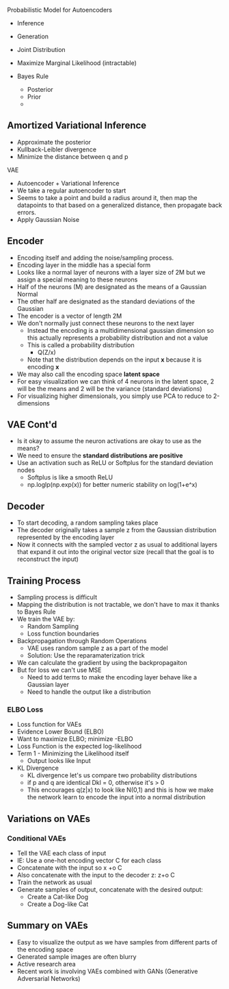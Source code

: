 
Probabilistic Model for Autoencoders
* Inference
* Generation
* Joint Distribution
* Maximize Marginal Likelihood (intractable)

* Bayes Rule
	* Posterior
	* Prior
	* 

## Amortized Variational Inference

* Approximate the posterior 
* Kullback-Leibler divergence
* Minimize the distance between q and p


VAE

* Autoencoder + Variational Inference
* We take a regular autoencoder to start
* Seems to take a point and build a radius around it, then map the datapoints to that based on a generalized distance, then propagate back errors.
* Apply Gaussian Noise

## Encoder

* Encoding itself and adding the noise/sampling process.
* Encoding layer in the middle has a special form
* Looks like a normal layer of neurons with a layer size of 2M but we assign a special meaning to these neurons
* Half of the neurons (M) are designated as the means of a Gaussian Normal
* The other half are designated as the standard deviations of the Gaussian
* The encoder is a vector of length 2M
* We don't normally just connect these neurons to the next layer
	* Instead the encoding is a multidimensional gaussian dimension so this actually represents a probability distribution and not a value
	* This is called a probability distribution
		* Q(Z/x)
	* Note that the distribution depends on the input **x** because it is encoding **x**
* We may also call the encoding space **latent space**
* For easy visualization we can think of 4 neurons in the latent space, 2 will be the means and 2 will be the variance (standard deviations)
* For visualizing higher dimensionals, you simply use PCA to reduce to 2-dimensions

## VAE Cont'd

* Is it okay to assume the neuron activations are okay to use as the means?
* We need to ensure the **standard distributions are positive**
* Use an activation such as ReLU or Softplus for the standard deviation nodes
	* Softplus is like a smooth ReLU
	* np.loglp(np.exp(x)) for better numeric stability on log(1+e^x)

## Decoder

* To start decoding, a random sampling takes place
* The decoder originally takes a sample z from the Gaussian distribution represented by the encoding layer
* Now it connects with the sampled vector z as usual to additional layers that expand it out into the original vector size (recall that the goal is to reconstruct the input)

## Training Process

* Sampling process is difficult
* Mapping the distribution is not tractable, we don't have to max it thanks to Bayes Rule
* We train the VAE by:
	* Random Sampling
	* Loss function boundaries
* Backpropagation through Random Operations
	* VAE uses random sample z as a part of the model
	* Solution: Use the reparamaterization trick 
* We can calculate the gradient by using the backpropagaiton
* But for loss we can't use MSE
	* Need to add terms to make the encoding layer behave like a Gaussian layer
	* Need to handle the output like a distribution

### ELBO Loss

* Loss function for VAEs
* Evidence Lower Bound (ELBO)
* Want to maximize ELBO; minimize -ELBO
* Loss Function is the expected log-likelihood
* Term 1 - Minimizing the Likelihood itself
	* Output looks like Input
* KL Divergence
	* KL divergence let's us compare two probability distributions
	* if p and q are identical Dkl = 0, otherwise it's > 0
	* This encourages q(z|x) to look like N(0,1) and this is how we make the network learn to encode the input into a normal distribution
## Variations on VAEs

### Conditional VAEs

* Tell the VAE each class of input
* IE: Use a one-hot encoding vector C for each class
* Concatenate with the input so x +o C
* Also concatenate with the input to the decoder z: z+o C
* Train the network as usual
* Generate samples of output, concatenate with the desired output:
	* Create a Cat-like Dog
	* Create a Dog-like Cat
## Summary on VAEs

* Easy to visualize the output as we have samples from different parts of the encoding space
* Generated sample images are often blurry
* Active research area
* Recent work is involving VAEs combined with GANs (Generative Adversarial Networks)
